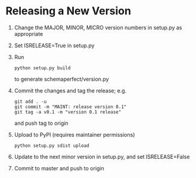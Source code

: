 Releasing a New Version
=======================

1. Change the MAJOR, MINOR, MICRO version numbers in setup.py as appropriate

2. Set ISRELEASE=True in setup.py

3. Run

       python setup.py build
   
   to generate schemaperfect/version.py

4. Commit the changes and tag the release; e.g.

       git add . -u
       git commit -m "MAINT: release version 0.1"
       git tag -a v0.1 -m "version 0.1 release"

   and push tag to origin

5. Upload to PyPI (requires maintainer permissions)

       python setup.py sdist upload

6. Update to the next minor version in setup.py, and set ISRELEASE=False

7. Commit to master and push to origin
